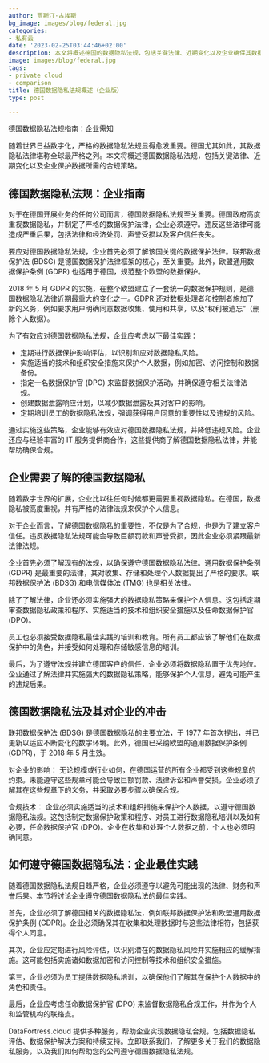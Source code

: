 ```yaml
---
author: 贾斯汀·古埃斯
bg_image: images/blog/federal.jpg
categories:
- 私有云
date: '2023-02-25T03:44:46+02:00'
description: 本文将概述德国的数据隐私法规，包括关键法律、近期变化以及企业确保其数据得到保护所需的合规策略。
image: images/blog/federal.jpg
tags:
- private cloud
- comparison
title: 德国数据隐私法规概述（企业版）
type: post

---
```

德国数据隐私法规指南：企业需知

随着世界日益数字化，严格的数据隐私法规显得愈发重要。德国尤其如此，其数据隐私法律堪称全球最严格之列。本文将概述德国数据隐私法规，包括关键法律、近期变化以及企业保护数据所需的合规策略。

## 德国数据隐私法规：企业指南

对于在德国开展业务的任何公司而言，德国数据隐私法规至关重要。德国政府高度重视数据隐私，并制定了严格的数据保护法律，企业必须遵守。违反这些法律可能造成严重后果，包括法律和经济处罚、声誉受损以及客户信任丧失。

要应对德国数据隐私法规，企业首先必须了解该国关键的数据保护法律。联邦数据保护法 (BDSG) 是德国数据保护法律框架的核心，至关重要。此外，欧盟通用数据保护条例 (GDPR) 也适用于德国，规范整个欧盟的数据保护。

2018 年 5 月 GDPR 的实施，在整个欧盟建立了一套统一的数据保护规则，是德国数据隐私法律近期最重大的变化之一。GDPR 还对数据处理者和控制者施加了新的义务，例如要求用户明确同意数据收集、使用和共享，以及“权利被遗忘”（删除个人数据）。

为了有效应对德国数据隐私法规，企业应考虑以下最佳实践：

- 定期进行数据保护影响评估，以识别和应对数据隐私风险。
- 实施适当的技术和组织安全措施来保护个人数据，例如加密、访问控制和数据备份。
- 指定一名数据保护官 (DPO) 来监督数据保护活动，并确保遵守相关法律法规。
- 创建数据泄露响应计划，以减少数据泄露及其对客户的影响。
- 定期培训员工的数据隐私法规，强调获得用户同意的重要性以及违规的风险。

通过实施这些策略，企业能够有效应对德国数据隐私法规，并降低违规风险。企业还应与经验丰富的 IT 服务提供商合作，这些提供商了解德国数据隐私法律，并能帮助确保合规。

## 企业需要了解的德国数据隐私

随着数字世界的扩展，企业比以往任何时候都更需要重视数据隐私。在德国，数据隐私被高度重视，并有严格的法律法规来保护个人信息。

对于企业而言，了解德国数据隐私的重要性，不仅是为了合规，也是为了建立客户信任。违反数据隐私法规可能会导致巨额罚款和声誉受损，因此企业必须紧跟最新法律法规。

企业首先必须了解现有的法规，以确保遵守德国数据隐私法律。通用数据保护条例 (GDPR) 是最重要的法律，其对收集、存储和处理个人数据提出了严格的要求。联邦数据保护法 (BDSG) 和电信媒体法 (TMG) 也是相关法律。

除了了解法律，企业还必须实施强大的数据隐私策略来保护个人信息。这包括定期审查数据隐私政策和程序、实施适当的技术和组织安全措施以及任命数据保护官 (DPO)。

员工也必须接受数据隐私最佳实践的培训和教育。所有员工都应该了解他们在数据保护中的角色，并接受如何处理和存储敏感信息的培训。

最后，为了遵守法规并建立德国客户的信任，企业必须将数据隐私置于优先地位。企业通过了解法律并实施强大的数据隐私策略，能够保护个人信息，避免可能产生的违规后果。

## 德国数据隐私法及其对企业的冲击

联邦数据保护法 (BDSG) 是德国数据隐私的主要立法，于 1977 年首次提出，并已更新以适应不断变化的数字环境。此外，德国已采纳欧盟的通用数据保护条例 (GDPR)，于 2018 年 5 月生效。

对企业的影响：
无论规模或行业如何，在德国运营的所有企业都受到这些规章的约束。未能遵守这些规章可能会导致巨额罚款、法律诉讼和声誉受损。企业必须了解其在这些规章下的义务，并采取必要步骤以确保合规。

合规技术：
企业必须实施适当的技术和组织措施来保护个人数据，以遵守德国数据隐私法规。这包括制定数据保护政策和程序、对员工进行数据隐私培训以及如有必要，任命数据保护官 (DPO)。企业在收集和处理个人数据之前，个人也必须明确同意。

## 如何遵守德国数据隐私法：企业最佳实践

随着德国数据隐私法规日趋严格，企业必须遵守以避免可能出现的法律、财务和声誉后果。本节将讨论企业遵守德国数据隐私法的最佳实践。

首先，企业必须了解德国相关的数据隐私法，例如联邦数据保护法和欧盟通用数据保护条例 (GDPR)。企业必须确保其在收集和处理数据时与这些法律相符，包括获得个人同意。

其次，企业应定期进行风险评估，以识别潜在的数据隐私风险并实施相应的缓解措施。这可能包括实施诸如数据加密和访问控制等技术和组织安全措施。

第三，企业必须为员工提供数据隐私培训，以确保他们了解其在保护个人数据中的角色和责任。

最后，企业应考虑任命数据保护官 (DPO) 来监督数据隐私合规工作，并作为个人和监管机构的联络点。

DataFortress.cloud 提供多种服务，帮助企业实现数据隐私合规，包括数据隐私评估、数据保护解决方案和持续支持。立即联系我们，了解更多关于我们的数据隐私服务，以及我们如何帮助您的公司遵守德国数据隐私法规。

